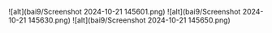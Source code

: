 ![alt](bai9/Screenshot 2024-10-21 145601.png)
![alt](bai9/Screenshot 2024-10-21 145630.png)
![alt](bai9/Screenshot 2024-10-21 145650.png)
